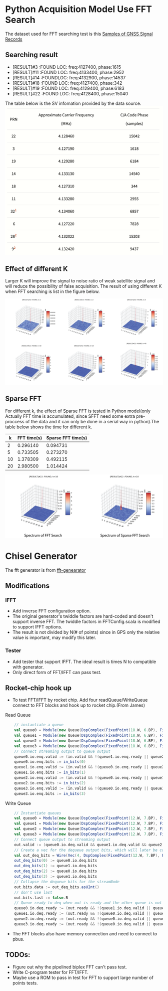 # Python Acquisition Model Use FFT Search
The dataset used for FFT searching test is this
[Samples of GNSS Signal Records](http://gfix.dk/matlab-gnss-sdr-book/gnss-signal-records/)
## Searching result
- [RESULT]#3 :FOUND LOC: freq:4127400, phase:1615
- [RESULT]#11 :FOUND LOC: freq:4133400, phase:2952
- [RESULT]#14 :FOUNDLOC: freq:4132900, phase:14537
- [RESULT]#18 :FOUND LOC: freq:4127400, phase:342
- [RESULT]#19 :FOUND LOC: freq:4129400, phase:6183
- [RESULT]#22 :FOUND LOC: freq:4128400, phase:15040

The table below is the SV infomation provided by the data source.
![signal](pictures/signal.png)
## Effect of different K
Larger K will improve the signal to noise ratio of weak satellite signal and will reduce the possibility of false acquisition. 
The result of using different K when FFT searching is list in the figure below.

![fft](pictures/fft-keffect.png)

## Sparse FFT
For different k, the effect of Sparse FFT is tested in Python model(only Actually FFT time is accumulated, since SFFT need some extra pre-proccess of the data and it can only be done in a serial way in python).The table below shows the time for different k.

| k  | FFT time(s) | Sparse FFT time(s) |
|----|--------------|---------------------|
| 2  | 0.296140     | 0.094731            |
| 5  | 0.733505     | 0.273270            |
| 10 | 1.378309     | 0.492115            |
| 20 | 2.980500     | 1.014424            |

![sfft](pictures/sfft-effect.png)

# Chisel Generator
The fft generator is from
[fft-genearator](https://github.com/ucb-art/fft)
## Modifications
### IFFT 
- Add inverse FFT configuration option.
- The original generator's twiddle factors are hard-coded and doesn't support inverse FFT. The twiddle factors in FFTConfig.scala is modified to support IFFT options.
- The result is not divided by N(# of points) since in GPS only the relative value is important, may modify this later.
### Tester
- Add tester that support IFFT. The ideal result is times N to compatible with generator.
- Only direct form of FFT/IFFT can pass test.

## Rocket-chip hook up
- To test FFT/IFFT by rocket chip. Add four readQueue/WriteQueue connect to FFT blocks and hook up to rocket chip.(From James)

Read Queue
```scala
    // instantiate a queue
    val queue0 = Module(new Queue(DspComplex(FixedPoint(18.W, 6.BP), FixedPoint(18.W, 6.BP)), depth))
    val queue1 = Module(new Queue(DspComplex(FixedPoint(18.W, 6.BP), FixedPoint(18.W, 6.BP)), depth))
    val queue2 = Module(new Queue(DspComplex(FixedPoint(18.W, 6.BP), FixedPoint(18.W, 6.BP)), depth))
    val queue3 = Module(new Queue(DspComplex(FixedPoint(18.W, 6.BP), FixedPoint(18.W, 6.BP)), depth))
    // connect streaming output to queue output
    queue0.io.enq.valid := (in.valid && !(queue1.io.enq.ready || queue2.io.enq.ready || queue3.io.enq.ready))
    queue0.io.enq.bits := in_bits(0)
    queue1.io.enq.valid := (in.valid && !(queue0.io.enq.ready || queue2.io.enq.ready || queue3.io.enq.ready))
    queue1.io.enq.bits := in_bits(1)
    queue2.io.enq.valid := (in.valid && !(queue0.io.enq.ready || queue1.io.enq.ready || queue3.io.enq.ready))
    queue2.io.enq.bits := in_bits(2)
    queue3.io.enq.valid := (in.valid && !(queue0.io.enq.ready || queue1.io.enq.ready || queue2.io.enq.ready))
    queue3.io.enq.bits := in_bits(3)
```
Write Queue
```scala
    // Instantiate queues
    val queue0 = Module(new Queue(DspComplex(FixedPoint(12.W, 7.BP), FixedPoint(12.W, 7.BP)), depth))
    val queue1 = Module(new Queue(DspComplex(FixedPoint(12.W, 7.BP), FixedPoint(12.W, 7.BP)), depth))
    val queue2 = Module(new Queue(DspComplex(FixedPoint(12.W, 7.BP), FixedPoint(12.W, 7.BP)), depth))
    val queue3 = Module(new Queue(DspComplex(FixedPoint(12.W, 7.BP), FixedPoint(12.W, 7.BP)), depth))
    // Connect queue output to streaming output
    out.valid := (queue0.io.deq.valid && queue1.io.deq.valid && queue2.io.deq.valid && queue3.io.deq.valid)
    // Create a vec for the dequeue output bits, which will later be collapsed
    val out_deq_bits = Wire(Vec(4, DspComplex(FixedPoint(12.W, 7.BP), FixedPoint(12.W, 7.BP))))
    out_deq_bits(0) := queue0.io.deq.bits
    out_deq_bits(1) := queue1.io.deq.bits
    out_deq_bits(2) := queue0.io.deq.bits
    out_deq_bits(3) := queue1.io.deq.bits
    // Collapse the dequeue bits for the streamNode
    out.bits.data := out_deq_bits.asUInt()
    // don't use last
    out.bits.last := false.B
    // Queue ready to deq when out is ready and the other queue is not valid (i.e., transaction not occurring on other queue).
    queue0.io.deq.ready := (out.ready && !(queue1.io.deq.valid || queue2.io.deq.valid || queue3.io.deq.valid))
    queue1.io.deq.ready := (out.ready && !(queue0.io.deq.valid || queue2.io.deq.valid || queue3.io.deq.valid))
    queue2.io.deq.ready := (out.ready && !(queue0.io.deq.valid || queue1.io.deq.valid || queue3.io.deq.valid))
    queue3.io.deq.ready := (out.ready && !(queue0.io.deq.valid || queue1.io.deq.valid || queue2.io.deq.valid))
```
- The FFT blocks also have memory connection and need to connect to pbus.

## TODOs:
- Figure out why the pipelined biplex FFT can't pass test.
- Write C-program tester for FFT/IFFT.
- Maybe use a ROM to pass in test for FFT to support large number of points tests.


